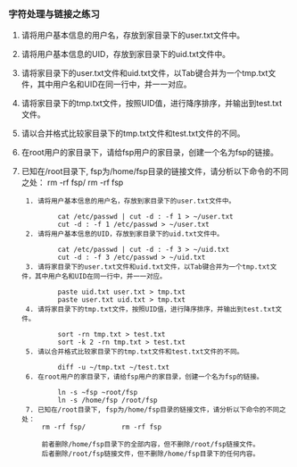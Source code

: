 ### 字符处理与链接之练习 ###
1. 请将用户基本信息的用户名，存放到家目录下的user.txt文件中。
2. 请将用户基本信息的UID，存放到家目录下的uid.txt文件中。
3. 请将家目录下的user.txt文件和uid.txt文件，以Tab键合并为一个tmp.txt文件，其中用户名和UID在同一行中，并一一对应。
4. 请将家目录下的tmp.txt文件，按照UID值，进行降序排序，并输出到test.txt文件。
5. 请以合并格式比较家目录下的tmp.txt文件和test.txt文件的不同。
6. 在root用户的家目录下，请给fsp用户的家目录，创建一个名为fsp的链接。
7. 已知在/root目录下, fsp为/home/fsp目录的链接文件，请分析以下命令的不同之处：
	rm -rf fsp/			rm -rf fsp


		1. 请将用户基本信息的用户名，存放到家目录下的user.txt文件中。
		
				cat /etc/passwd | cut -d : -f 1 > ~/user.txt
				cut -d : -f 1 /etc/passwd > ~/user.txt
		2. 请将用户基本信息的UID，存放到家目录下的uid.txt文件中。
		
				cat /etc/passwd | cut -d : -f 3 > ~/uid.txt
				cut -d : -f 3 /etc/passwd > ~/uid.txt
		3. 请将家目录下的user.txt文件和uid.txt文件，以Tab键合并为一个tmp.txt文件，其中用户名和UID在同一行中，并一一对应。
		
				paste uid.txt user.txt > tmp.txt
				paste user.txt uid.txt > tmp.txt
		4. 请将家目录下的tmp.txt文件，按照UID值，进行降序排序，并输出到test.txt文件。
		
				sort -rn tmp.txt > test.txt
				sort -k 2 -rn tmp.txt > test.txt
		5. 请以合并格式比较家目录下的tmp.txt文件和test.txt文件的不同。
		
				diff -u ~/tmp.txt ~/test.txt
		6. 在root用户的家目录下，请给fsp用户的家目录，创建一个名为fsp的链接。
		
				ln -s ~fsp ~root/fsp
				ln -s /home/fsp /root/fsp
		7. 已知在/root目录下, fsp为/home/fsp目录的链接文件，请分析以下命令的不同之处：
			rm -rf fsp/			rm -rf fsp
		
			前者删除/home/fsp目录下的全部内容，但不删除/root/fsp链接文件。
			后者删除/root/fsp链接文件，但不删除/home/fsp目录下的任何内容。